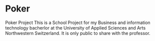 # Poker
Poker Project
This is a School Project for my Business and information technology bacherlor at the University of Applied Sciences and Arts Northwestern Switzerland.
It is only public to share with the professor.
